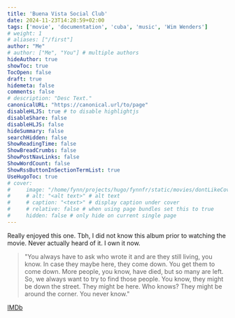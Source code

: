 ```yaml
---
title: 'Buena Vista Social Club'
date: 2024-11-23T14:28:59+02:00
tags: ['movie', 'documentation', 'cuba', 'music', 'Wim Wenders']
# weight: 1
# aliases: ["/first"]
author: "Me"
# author: ["Me", "You"] # multiple authors
hideAuthor: true
showToc: true
TocOpen: false
draft: true
hidemeta: false
comments: false
# description: "Desc Text."
canonicalURL: "https://canonical.url/to/page"
disableHLJS: true # to disable highlightjs
disableShare: false
disableHLJS: false
hideSummary: false
searchHidden: false
ShowReadingTime: false
ShowBreadCrumbs: false
ShowPostNavLinks: false
ShowWordCount: false
ShowRssButtonInSectionTermList: true
UseHugoToc: true
# cover:
#     image: "/home/fynn/projects/hugo/fynnfr/static/movies/dontLikeCover.png" # image path/url
#     # alt: "<alt text>" # alt text
#     # caption: "<text>" # display caption under cover
#     # relative: false # when using page bundles set this to true
#     hidden: false # only hide on current single page
---
```

Really enjoyed this one. Tbh, I did not know this album prior to watching the movie. Never actually heard of it. I own it now.

> "You always have to ask who wrote it and are they still living, you know. In case they maybe here, they come down. You get them to come down. More people, you know, have died, but so many are left. So, we always want to try to find those people. You know, they might be down the street. They might be here. Who knows? They might be around the corner. You never know."

[IMDb](https://www.imdb.com/title/tt0186508/)
